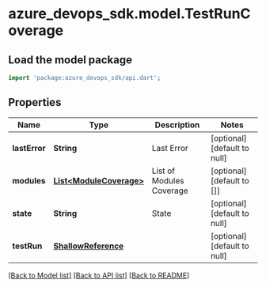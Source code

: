 # azure_devops_sdk.model.TestRunCoverage

## Load the model package
```dart
import 'package:azure_devops_sdk/api.dart';
```

## Properties
Name | Type | Description | Notes
------------ | ------------- | ------------- | -------------
**lastError** | **String** | Last Error | [optional] [default to null]
**modules** | [**List&lt;ModuleCoverage&gt;**](ModuleCoverage.md) | List of Modules Coverage | [optional] [default to []]
**state** | **String** | State | [optional] [default to null]
**testRun** | [**ShallowReference**](ShallowReference.md) |  | [optional] [default to null]

[[Back to Model list]](../README.md#documentation-for-models) [[Back to API list]](../README.md#documentation-for-api-endpoints) [[Back to README]](../README.md)


